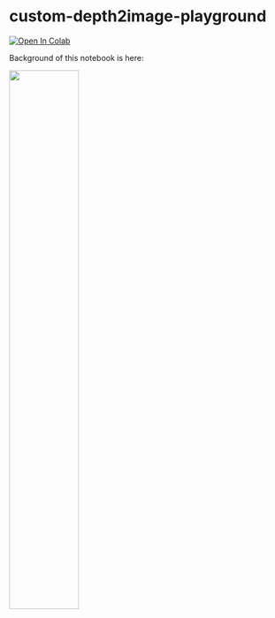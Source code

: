 # custom-depth2image-playground

[![Open In Colab](https://colab.research.google.com/assets/colab-badge.svg)](https://colab.research.google.com/github/discus0434/custom-depth2image-playground/blob/main/Custom_Depth_to_Image_Playground.ipynb)

Background of this notebook is here:

<a href=https://zenn.dev/discus0434/articles/ef418a8b0b3dc0>
  <img alt="" draggable="true" src="https://pbs.twimg.com/card_img/1616075370469654528/TvofMGew?format=png&amp;name=medium" width=50%>
</a>
